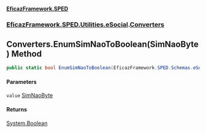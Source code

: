 #### [EficazFramework.SPED](EficazFrameworkSPED.md 'EficazFramework SPED')
### [EficazFramework.SPED.Utilities.eSocial](EficazFramework.SPED.Utilities.eSocial.md 'EficazFramework.SPED.Utilities.eSocial').[Converters](EficazFramework.SPED.Utilities.eSocial/Converters.md 'EficazFramework.SPED.Utilities.eSocial.Converters')

## Converters.EnumSimNaoToBoolean(SimNaoByte) Method

```csharp
public static bool EnumSimNaoToBoolean(EficazFramework.SPED.Schemas.eSocial.SimNaoByte value);
```
#### Parameters

<a name='EficazFramework.SPED.Utilities.eSocial.Converters.EnumSimNaoToBoolean(EficazFramework.SPED.Schemas.eSocial.SimNaoByte).value'></a>

`value` [SimNaoByte](EficazFramework.SPED.Schemas.eSocial/SimNaoByte.md 'EficazFramework.SPED.Schemas.eSocial.SimNaoByte')

#### Returns
[System.Boolean](https://docs.microsoft.com/en-us/dotnet/api/System.Boolean 'System.Boolean')
